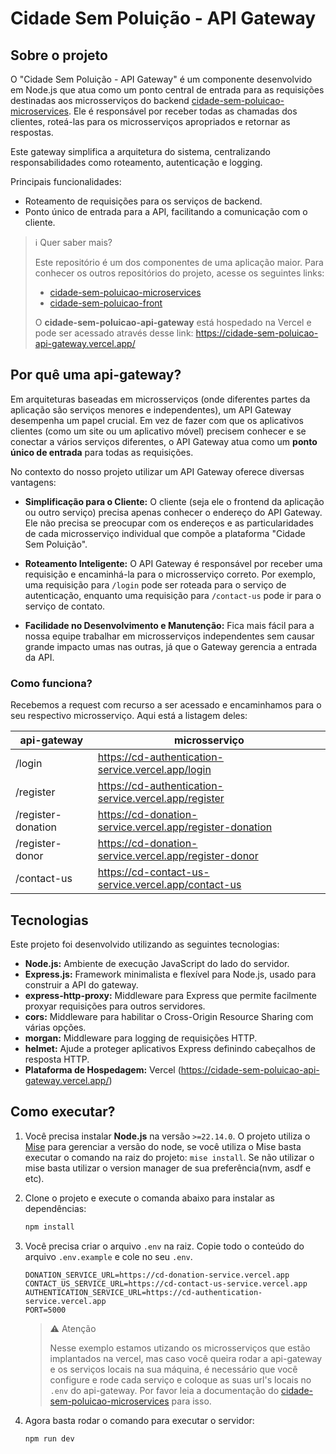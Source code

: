 # Cidade Sem Poluição - API Gateway

## Sobre o projeto

O "Cidade Sem Poluição - API Gateway" é um componente desenvolvido em Node.js que atua como um ponto central de entrada para as requisições destinadas aos microsserviços do backend [cidade-sem-poluicao-microservices](https://github.com/kassiosilva/cidade-sem-poluicao-microservices). Ele é responsável por receber todas as chamadas dos clientes, roteá-las para os microsserviços apropriados e retornar as respostas.

Este gateway simplifica a arquitetura do sistema, centralizando responsabilidades como roteamento, autenticação e logging.

Principais funcionalidades:
* Roteamento de requisições para os serviços de backend.
* Ponto único de entrada para a API, facilitando a comunicação com o cliente.

>  ℹ️ Quer saber mais?
>
> Este repositório é um dos componentes de uma aplicação maior. Para conhecer os outros repositórios do projeto, acesse os seguintes links:
> - [cidade-sem-poluicao-microservices](https://github.com/kassiosilva/cidade-sem-poluicao-microservices)
> - [cidade-sem-poluicao-front](https://github.com/kassiosilva/cidade-sem-poluicao-front)
>
> O **cidade-sem-poluicao-api-gateway** está hospedado na Vercel e pode ser acessado através desse link: https://cidade-sem-poluicao-api-gateway.vercel.app/

## Por quê uma api-gateway?

Em arquiteturas baseadas em microsserviços (onde diferentes partes da aplicação são serviços menores e independentes), um API Gateway desempenha um papel crucial. Em vez de fazer com que os aplicativos clientes (como um site ou um aplicativo móvel) precisem conhecer e se conectar a vários serviços diferentes, o API Gateway atua como um **ponto único de entrada** para todas as requisições.

No contexto do nosso projeto utilizar um API Gateway oferece diversas vantagens:

* **Simplificação para o Cliente:** O cliente (seja ele o frontend da aplicação ou outro serviço) precisa apenas conhecer o endereço do API Gateway. Ele não precisa se preocupar com os endereços e as particularidades de cada microsserviço individual que compõe a plataforma "Cidade Sem Poluição".

* **Roteamento Inteligente:** O API Gateway é responsável por receber uma requisição e encaminhá-la para o microsserviço correto. Por exemplo, uma requisição para `/login` pode ser roteada para o serviço de autenticação, enquanto uma requisição para `/contact-us` pode ir para o serviço de contato.

* **Facilidade no Desenvolvimento e Manutenção:** Fica mais fácil para a nossa equipe trabalhar em microsserviços independentes sem causar grande impacto umas nas outras, já que o Gateway gerencia a entrada da API.

### Como funciona?
Recebemos a request com recurso a ser acessado e encaminhamos para o seu respectivo microsserviço. Aqui está a listagem deles:

| api-gateway | microsserviço |
| ------------------ | -------------------------------------------------------- |
| /login             | https://cd-authentication-service.vercel.app/login       |
| /register          | https://cd-authentication-service.vercel.app/register    |
| /register-donation | https://cd-donation-service.vercel.app/register-donation |
| /register-donor    | https://cd-donation-service.vercel.app/register-donor    |
| /contact-us        | https://cd-contact-us-service.vercel.app/contact-us      |


## Tecnologias

Este projeto foi desenvolvido utilizando as seguintes tecnologias:

* **Node.js:** Ambiente de execução JavaScript do lado do servidor.
* **Express.js:** Framework minimalista e flexível para Node.js, usado para construir a API do gateway.
* **express-http-proxy:** Middleware para Express que permite facilmente proxyar requisições para outros servidores.
* **cors:** Middleware para habilitar o Cross-Origin Resource Sharing com várias opções.
* **morgan:** Middleware para logging de requisições HTTP.
* **helmet:** Ajude a proteger aplicativos Express definindo cabeçalhos de resposta HTTP.
* **Plataforma de Hospedagem:** Vercel (https://cidade-sem-poluicao-api-gateway.vercel.app/)

## Como executar?
1. Você precisa instalar **Node.js** na versão `>=22.14.0`. O projeto utiliza o [Mise](https://mise.jdx.dev/) para gerenciar a versão do node, se você utiliza o Mise basta executar o comando na raiz do projeto: `mise install`. Se não utilizar o mise basta utilizar o version manager de sua preferência(nvm, asdf e etc).

2. Clone o projeto e execute o comanda abaixo para instalar as dependências:
    ```bash
    npm install
    ```
3. Você precisa criar o arquivo `.env` na raiz. Copie todo o conteúdo do arquivo `.env.example` e cole no seu `.env`.
    ```
    DONATION_SERVICE_URL=https://cd-donation-service.vercel.app
    CONTACT_US_SERVICE_URL=https://cd-contact-us-service.vercel.app
    AUTHENTICATION_SERVICE_URL=https://cd-authentication-service.vercel.app
    PORT=5000
    ```

    >  ⚠️ Atenção
    >
    > Nesse exemplo estamos utizando os microsserviços que estão implantados na vercel, mas caso você queira rodar a api-gateway e os serviços locais na sua máquina, é necessário que você configure e rode cada serviço e coloque as suas url's locais no `.env` do api-gateway. Por favor leia a documentação do [cidade-sem-poluicao-microservices](https://github.com/kassiosilva/cidade-sem-poluicao-microservices) para isso.

4. Agora basta rodar o comando para executar o servidor:
    ```bash
    npm run dev
    ```
